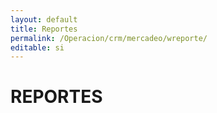 ```yaml
---
layout: default
title: Reportes
permalink: /Operacion/crm/mercadeo/wreporte/
editable: si
---
```


# REPORTES

